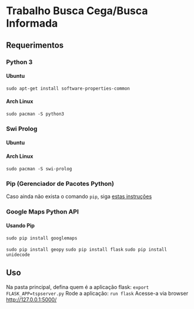 # Trabalho Busca Cega/Busca Informada

## Requerimentos

### Python  3

#### Ubuntu

`sudo apt-get install software-properties-common`

#### Arch Linux

`sudo pacman -S python3`

### Swi Prolog

#### Ubuntu

#### Arch Linux
`sudo pacman -S swi-prolog`

### Pip (Gerenciador de Pacotes Python)

Caso ainda não exista o comando `pip`, siga <a href="https://pip.pypa.io/en/stable/installing/"> estas instruções</a>

### Google Maps Python API

#### Usando Pip 
`sudo pip install googlemaps`

`sudo pip install geopy`
`sudo pip install flask`
`sudo pip install unidecode`
## Uso
Na pasta principal, defina quem é a aplicação flask:
`export FLASK_APP=tspserver.py`
Rode a aplicação:
`run flask`
Acesse-a via browser 
http://127.0.0.1:5000/
